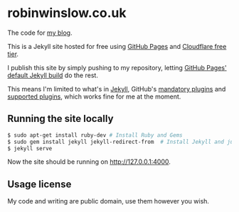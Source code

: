 # robinwinslow.co.uk

The code for [my blog](https://robinwinslow.co.uk).

This is a Jekyll site hosted for free using [GitHub Pages](https://pages.github.com/) and [Cloudflare free tier](https://www.cloudflare.com/plans/).

I publish this site by simply pushing to my repository, letting [GitHub Pages' default Jekyll build](https://docs.github.com/en/free-pro-team@latest/github/working-with-github-pages/setting-up-a-github-pages-site-with-jekyll) do the rest.

This means I'm limited to what's in [Jekyll](https://jekyllrb.com/), GitHub's [mandatory plugins](https://docs.github.com/en/free-pro-team@latest/github/working-with-github-pages/about-github-pages-and-jekyll#plugins) and [supported plugins](https://pages.github.com/versions/), which works fine for me at the moment.

## Running the site locally

```bash
$ sudo apt-get install ruby-dev # Install Ruby and Gems
$ sudo gem install jekyll jekyll-redirect-from  # Install Jekyll and just one plugin
$ jekyll serve
```

Now the site should be running on http://127.0.0.1:4000.

## Usage license

My code and writing are public domain, use them however you wish.
